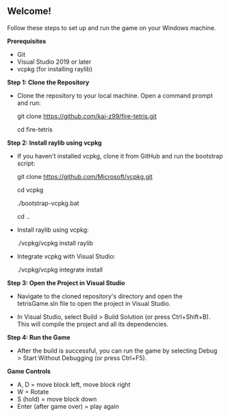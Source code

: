 ## __Welcome!__

Follow these steps to set up and run the  game on your Windows machine.  

__Prerequisites__
- Git
- Visual Studio 2019 or later
- vcpkg (for installing raylib)

__Step 1: Clone the Repository__
- Clone the  repository to your local machine. Open a command prompt and run:

  git clone https://github.com/kai-z99/fire-tetris.git
  
  cd fire-tetris

__Step 2: Install raylib using vcpkg__
- If you haven't installed vcpkg, clone it from GitHub and run the bootstrap script:

  git clone https://github.com/Microsoft/vcpkg.git
  
  cd vcpkg
  
  ./bootstrap-vcpkg.bat
  
  cd ..

- Install raylib using vcpkg:

  ./vcpkg/vcpkg install raylib

- Integrate vcpkg with Visual Studio:

  ./vcpkg/vcpkg integrate install

__Step 3: Open the Project in Visual Studio__
- Navigate to the cloned repository's directory and open the tetrisGame.sln file to open the project in Visual Studio.
  
- In Visual Studio, select Build > Build Solution (or press Ctrl+Shift+B). This will compile the project and all its dependencies.

__Step 4: Run the Game__
- After the build is successful, you can run the game by selecting Debug > Start Without Debugging (or press Ctrl+F5).

__Game Controls__

- A, D = move block left, move block right
- W = Rotate
- S (hold) = move block down
- Enter (after game over) = play again
